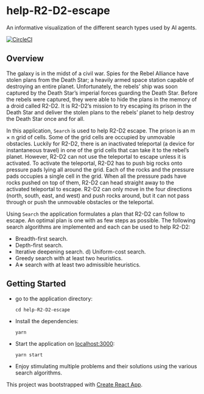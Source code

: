 # help-R2-D2-escape
An informative visualization of the different search types used by AI agents.

[![CircleCI](https://circleci.com/gh/A-Tokyo/help-r2-d2-escape.svg?style=svg&circle-token=b3c33d87b5484c5b5834878c5b57aed670591db1)](https://circleci.com/gh/A-Tokyo/help-r2-d2-escape)

## Overview
The galaxy is in the midst of a civil war. Spies for the Rebel Alliance have stolen plans from the Death Star; a heavily armed space station capable of destroying an entire planet. Unfortunately, the rebels’ ship was soon captured by the Death Star’s imperial forces guarding the Death Star. Before the rebels were captured, they were able to hide the plans in the memory of a droid called R2-D2. It is R2-D2’s mission to try escaping its prison in the Death Star and deliver the stolen plans to the rebels’ planet to help destroy the Death Star once and for all.

In this application, `Search` is used to help R2-D2 escape. The prison is an m × n grid of cells. Some of the grid cells are occupied by unmovable obstacles. Luckily for R2-D2, there is an inactivated teleportal (a device for instantaneous travel) in one of the grid cells that can take it to the rebel’s planet. However, R2-D2 can not use the teleportal to escape unless it is activated. To activate the teleportal, R2-D2 has to push big rocks onto pressure pads lying all around the grid. Each of the rocks and the pressure pads occupies a single cell in the grid. When all the pressure pads have rocks pushed on top of them, R2-D2 can head straight away to the activated teleportal to escape. R2-D2 can only move in the four directions (north, south, east, and west) and push rocks around, but it can not pass through or push the unmovable obstacles or the teleportal.

Using `Search` the application formulates a plan that R2-D2 can follow to escape. An optimal plan is one with as few steps as possible. The following search algorithms are implemented and each can be used to help R2-D2:
- Breadth-first search.
- Depth-first search.
- Iterative deepening search. d) Uniform-cost search.
- Greedy search with at least two heuristics.
- A∗ search with at least two admissible heuristics.

## Getting Started
- go to the application directory:
  ```
  cd help-R2-D2-escape
  ```
- Install the dependencies:
  ```
  yarn
  ```
- Start the application on [localhost:3000](http://localhost:3000/):
  ```
  yarn start
  ```
- Enjoy stimulating multiple problems and their solutions using the various search algorithms.

This project was bootstrapped with [Create React App](https://github.com/facebookincubator/create-react-app).
